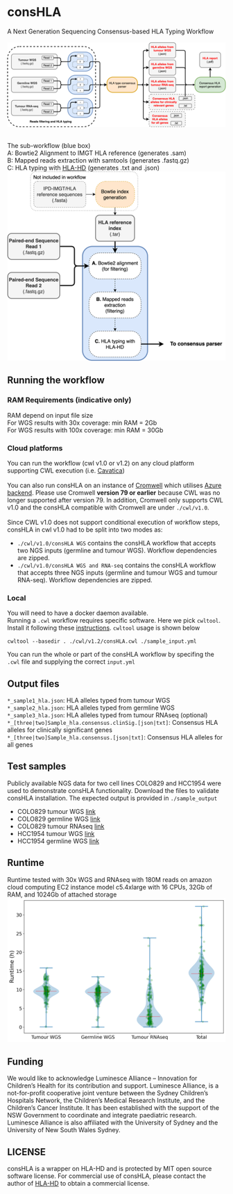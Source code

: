 # consHLA
A Next Generation Sequencing Consensus-based HLA Typing Workflow <br><br>
![overall workflow](https://github.com/CCICB/consHLA/blob/main/assets/figures/consHLA_workflow.png?) <br><br>

The sub-workflow (blue box) <br>
A: Bowtie2 Alignment to IMGT HLA reference (generates .sam) <br>
B: Mapped reads extraction with samtools (generates .fastq.gz) <br>
C: HLA typing with [HLA-HD](https://www.genome.med.kyoto-u.ac.jp/HLA-HD/) (generates .txt and .json) <br>
![sub workflow](https://github.com/CCICB/consHLA/blob/main/assets/figures/consHLA_prediction.png?)

## Running the workflow
### RAM Requirements (indicative only)
RAM depend on input file size <br>
For WGS results with 30x coverage: min RAM = 2Gb <br>
For WGS results with 100x coverage: min RAM = 30Gb <br>

### Cloud platforms
You can run the workflow (cwl v1.0 or v1.2) on any cloud platform supporting CWL execution (i.e. [Cavatica](https://cavatica.sbgenomics.com/))
<br><br>
You can also run consHLA on an instance of [Cromwell](https://github.com/microsoft/CromwellOnAzure) which utilises [Azure backend](https://github.com/microsoft/CromwellOnAzure).
Please use Cromwell <b>version 79 or earlier</b> because CWL was no longer supported after version 79. In addition, Cromwell only supports CWL v1.0 and the consHLA compatible with Cromwell are under `./cwl/v1.0`. 
<br><br>
Since CWL v1.0 does not support conditional execution of workflow steps, consHLA in cwl v1.0 had to be split into two modes as:
<br>
- `./cwl/v1.0/consHLA WGS` contains the consHLA workflow that accepts two NGS inputs (germline and tumour WGS). Workflow dependencies are zipped. 
- `./cwl/v1.0/consHLA WGS and RNA-seq` contains the consHLA workflow that accepts three NGS inputs (germline and tumour WGS and tumour RNA-seq). Workflow dependencies are zipped. 


### Local
You will need to have a docker daemon available. <br>
Running a `.cwl` workflow requires specific software. Here we pick `cwltool`. Install it following these [instructions](https://github.com/common-workflow-language/cwltool). `cwltool` usage is shown below <br>
```
cwltool --basedir . ./cwl/v1.2/consHLA.cwl ./sample_input.yml
```
You can run the whole or part of the consHLA workflow by specifing the `.cwl` file and supplying the correct `input.yml`


## Output files 
`*_sample1_hla.json`: HLA alleles typed from tumour WGS <br>
`*_sample2_hla.json`: HLA alleles typed from germline WGS <br>
`*_sample3_hla.json`: HLA alleles typed from tumour RNAseq (optional) <br>
`*_[three|two]Sample_hla.consensus.clinSig.[json|txt]`: Consensus HLA alleles for clinically significant genes <br>
`*_[three|two]Sample_hla.consensus.[json|txt]`: Consensus HLA alleles for all genes <br>


## Test samples
Publicly available NGS data for two cell lines COLO829 and HCC1954 were used to demonstrate consHLA functionality. Download the files to validate consHLA installation. The expected output is provided in `./sample_output` 
- COLO829 tumour WGS [link](https://trace.ncbi.nlm.nih.gov/Traces/sra?run=DRR260182)
- COLO829 germline WGS [link](https://trace.ncbi.nlm.nih.gov/Traces/sra?run=DRR260183) 
- COLO829 tumour RNAseq [link](https://www.ncbi.nlm.nih.gov/sra/SRX5414783)
- HCC1954 tumour WGS [link](https://trace.ncbi.nlm.nih.gov/Traces/sra?run=DRR260184)
- HCC1954 germline WGS [link](https://trace.ncbi.nlm.nih.gov/Traces/sra?run=DRR260185)

## Runtime
Runtime tested with 30x WGS and RNAseq with 180M reads on amazon cloud computing EC2 instance model c5.4xlarge with 16 CPUs, 32Gb of RAM, and 1024Gb of attached storage
![Runtime analysis](https://github.com/CCICB/consHLA/blob/main/assets/figures/runtime_with_total.png)

## Funding
We would like to acknowledge Luminesce Alliance – Innovation for Children’s Health for its contribution and support. Luminesce Alliance, is a not-for-profit cooperative joint venture between the Sydney Children’s Hospitals Network, the Children’s Medical Research Institute, and the Children’s Cancer Institute. It has been established with the support of the NSW Government to coordinate and integrate paediatric research. Luminesce Alliance is also affiliated with the University of Sydney and the University of New South Wales Sydney.

## LICENSE

consHLA is a wrapper on HLA-HD and is protected by MIT open source software license. For commercial use of consHLA, please contact the author of [HLA-HD](https://www.genome.med.kyoto-u.ac.jp/HLA-HD/) to obtain a commercial license.  
